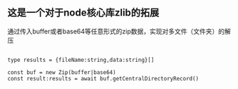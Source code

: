 ## 这是一个对于node核心库zlib的拓展
通过传入buffer或者base64等任意形式的zip数据，实现对多文件（文件夹）的解压
```

type results = {fileName:string,data:string}[]

const buf = new Zip(buffer|base64)
const result:results = await buf.getCentralDirectoryRecord()
```